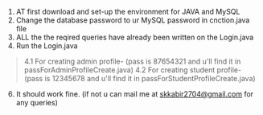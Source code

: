 1. AT first download and set-up the environment for JAVA and MySQL
2. Change the database password to ur MySQL password in cnction.java file
3. ALL the the reqired queries have already been  written on the Login.java
4. Run the Login.java
>    4.1 For creating admin profile- (pass is 87654321 and u'll find it in passForAdminProfileCreate.java)
>    4.2 For creating student profile- (pass is 12345678 and u'll find it in passForStudentProfileCreate.java)
6. It should work fine. (if not u can mail me at skkabir2704@gmail.com for any queries)
